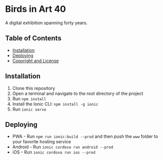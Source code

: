 # Birds in Art 40
A digital exhibition spanning forty years.

## Table of Contents
 - [Installation](#installation)
 - [Deploying](#deploying)
 - [Copyright and License](#copyright-and-license)

## Installation
1.  Clone this repository
2.  Open a terminal and navigate to the root directory of the project
3.  Run `npm install`
4.  Install the Ionic CLI: `npm install -g ionic`
5.  Run `ionic serve`

## Deploying
* PWA - Run `npm run ionic:build --prod` and then push the `www` folder to your favorite hosting service
* Android - Run `ionic cordova run android --prod`
* iOS - Run `ionic cordova run ios --prod`
